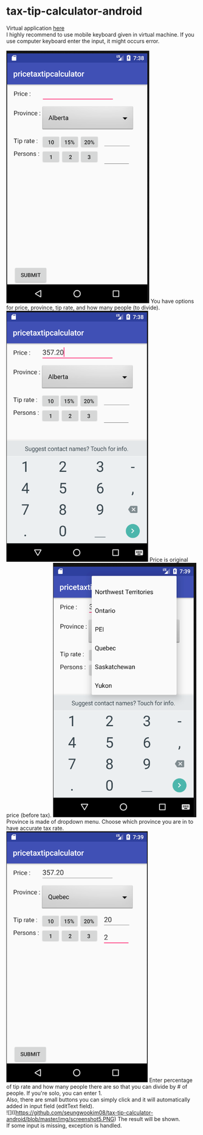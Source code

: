 # tax-tip-calculator-android
Virtual application [here](https://appetize.io/app/jn1gk2ufax37php9u20nk7f4ag)<br>
I highly recommend to use mobile keyboard given in virtual machine. If you use computer keyboard enter the input, it might occurs error. <br>
<br>
![](https://github.com/seungwookim08/tax-tip-calculator-android/blob/master/img/screenshot1.PNG)
You have options for price, province, tip rate, and how many people (to divide). <br>
![](https://github.com/seungwookim08/tax-tip-calculator-android/blob/master/img/screenshot2.PNG)
Price is original price (before tax).
![](https://github.com/seungwookim08/tax-tip-calculator-android/blob/master/img/screenshot3.PNG)
Province is made of dropdown menu. Choose which province you are in to have accurate tax rate. 
![](https://github.com/seungwookim08/tax-tip-calculator-android/blob/master/img/screenshot4.PNG)
Enter percentage of tip rate and how many people there are so that you can divide by # of people. If you're solo, you can enter 1.<br>
Also, there are small buttons you can simply click and it will automatically added in input field (editText field).<br>
![]((https://github.com/seungwookim08/tax-tip-calculator-android/blob/master/img/screenshot5.PNG)
The result will be shown. <br>
If some input is missing, exception is handled. <br>

